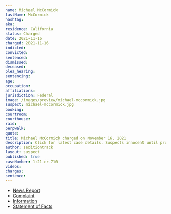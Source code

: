 ```yaml
---
name: Michael McCormick
lastName: McCormick
hashtag:
aka:
residence: California
status: Charged
date: 2021-11-16
charged: 2021-11-16
indicted:
convicted:
sentenced:
dismissed:
deceased:
plea_hearing:
sentencing:
age:
occupation:
affiliations:
jurisdiction: Federal
image: /images/preview/michael-mccormick.jpg
suspect: michael-mccormick.jpg
booking:
courtroom:
courthouse:
raid:
perpwalk:
quote:
title: Michael McCormick charged on November 16, 2021
description: Click for latest case details. Suspects innocent until proven guilty.
author: seditiontrack
layout: suspect
published: true
caseNumber: 1:21-cr-710
videos:
charges:
sentence:
---
```

- [News Report](https://www.mercurynews.com/2021/12/03/man-arrested-in-orange-in-connection-with-capitol-insurrection/)
- [Complaint](https://www.justice.gov/usao-dc/case-multi-defendant/file/1459001/download)
- [Information](https://www.justice.gov/usao-dc/case-multi-defendant/file/1458996/download)
- [Statement of Facts](https://www.justice.gov/usao-dc/case-multi-defendant/file/1459006/download)
